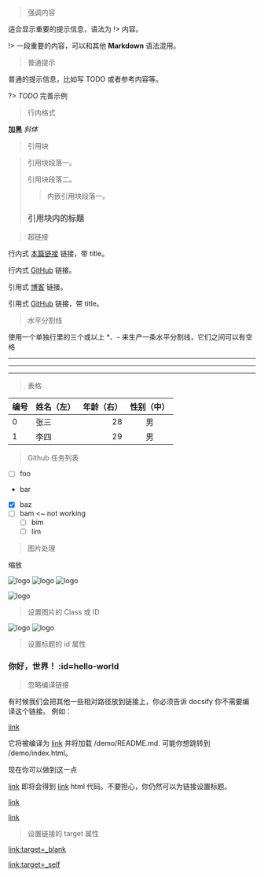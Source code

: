 > 强调内容

适合显示重要的提示信息，语法为 !> 内容。

!> 一段重要的内容，可以和其他 **Markdown** 语法混用。

> 普通提示

普通的提示信息，比如写 TODO 或者参考内容等。

?> _TODO_ 完善示例

> 行内格式

**加黑** _斜体_

> 引用块

> 引用块段落一。
>
> 引用块段落二。
>
> > 内嵌引用块段落一。
>
> ### 引用块内的标题

> 超链接

行内式 [本篇链接](https://jessiebean66.github.io/Learning-notes/#/ "我的个人博客") 链接，带 title。

行内式 [GitHub](https://jessiebean66.github.io/Learning-notes/#/) 链接。

引用式 [博客][1] 链接。

引用式 [GitHub][2] 链接，带 title。

[1]: https://jessiebean66.github.io/Learning-notes/#/
[2]: https://jessiebean66.github.io/Learning-notes/#/ "我的 GitHub 主页"

> 水平分割线

使用一个单独行里的三个或以上 \*、- 来生产一条水平分割线，它们之间可以有空格

---

---

---

> 表格

| 编号 | 姓名（左） | 年龄（右） | 性别（中） |
| ---- | :--------- | ---------: | :--------: |
| 0    | 张三       |         28 |     男     |
| 1    | 李四       |         29 |     男     |

> Github 任务列表

- [ ] foo
- bar
- [x] baz
- [ ] bam <~ not working
  - [ ] bim
  - [ ] lim

> 图片处理

缩放

![logo](https://docsify.js.org/_media/icon.svg ":size=WIDTHxHEIGHT")
![logo](https://docsify.js.org/_media/icon.svg ":size=50x100")
![logo](https://docsify.js.org/_media/icon.svg ":size=100")

<!-- 支持按百分比缩放 -->

![logo](https://docsify.js.org/_media/icon.svg ":size=10%")

> 设置图片的 Class 或 ID

![logo](https://docsify.js.org/_media/icon.svg ":class=someCssClass")
![logo](https://docsify.js.org/_media/icon.svg ":id=someCssId")

> 设置标题的 id 属性

### 你好，世界！ :id=hello-world

> 忽略编译链接

有时候我们会把其他一些相对路径放到链接上，你必须告诉 docsify 你不需要编译这个链接。 例如：

[link](/demo/)

它将被编译为 <a href="/#/demo/">link</a> 并将加载 /demo/README.md. 可能你想跳转到 /demo/index.html。

现在你可以做到这一点

[link](/demo/ ":ignore")
即将会得到 <a href="/demo/">link</a> html 代码。不要担心，你仍然可以为链接设置标题。

[link](/demo/ ":ignore title")

<a href="/demo/" title="title">link</a>

> 设置链接的 target 属性

[link:target=\_blank](/demo ":target=_blank")

[link:target=\_self](/demo2 ":target=_self")
